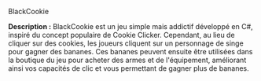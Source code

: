 BlackCookie


**Description :** BlackCookie est un jeu simple mais addictif développé en C#, inspiré du concept populaire de Cookie Clicker. Cependant, au lieu de cliquer sur des cookies, les joueurs cliquent sur un personnage de singe pour gagner des bananes. Ces bananes peuvent ensuite être utilisées dans la boutique du jeu pour acheter des armes et de l'équipement, améliorant ainsi vos capacités de clic et vous permettant de gagner plus de bananes.
